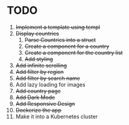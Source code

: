 # TODO

1. ~~Implement a template using templ~~
2. ~~Display countries~~
    1. ~~Parse Countries into a struct~~
    2. ~~Create a component for a country~~
    3. ~~Create a component for the country list~~
    4. ~~Add styling~~
3. ~~Add infinite scrolling~~
4. ~~Add filter by region~~
5. ~~Add filter by search name~~
6. Add lazy loading for images
7. ~~Add country page~~
8. ~~Add Dark Mode~~
9. ~~Add Responsive Design~~
10. ~~Dockerize the app~~
11. Make it into a Kubernetes cluster
